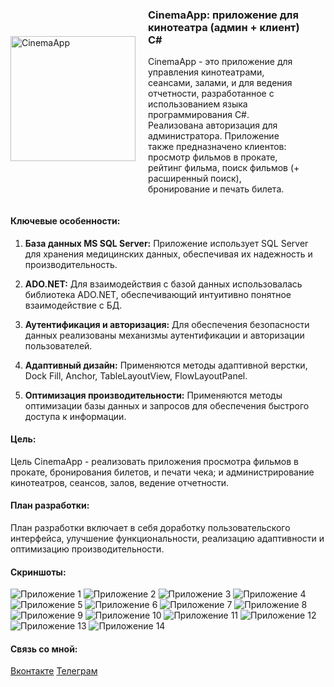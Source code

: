 <div style="display: flex; align-items: center;">
  <img src="screenshots/kino.ico" alt="CinemaApp" width="200"/>
  <div style="width: 50%; margin-left: 20px;">
  
  ### CinemaApp: приложение для кинотеатра (админ + клиент) C#
  
  CinemaApp - это приложение для управления кинотеатрами, сеансами, залами, и для ведения отчетности, разработанное с использованием языка программирования C#. Реализована авторизация для администратора. Приложение также предназначено клиентов: просмотр фильмов в прокате, рейтинг фильма, поиск фильмов (+ расширенный поиск), бронирование и печать билета.
  
  </div>
</div>

#### Ключевые особенности:

1. **База данных MS SQL Server:** Приложение использует SQL Server для хранения медицинских данных, обеспечивая их надежность и производительность.

2. **ADO.NET:** Для взаимодействия с базой данных использовалась библиотека ADO.NET, обеспечивающий интуитивно понятное взаимодействие с БД.

3. **Аутентификация и авторизация:** Для обеспечения безопасности данных реализованы механизмы аутентификации и авторизации пользователей.

4. **Адаптивный дизайн:** Применяются методы адаптивной верстки, Dock Fill, Anchor, TableLayoutView, FlowLayoutPanel.

5. **Оптимизация производительности:** Применяются методы оптимизации базы данных и запросов для обеспечения быстрого доступа к информации.


#### Цель:

Цель CinemaApp - реализовать приложения просмотра фильмов в прокате, бронирования билетов, и печати чека; и администрирование кинотеатров, сеансов, залов, ведение отчетности.

#### План разработки:

План разработки включает в себя доработку пользовательского интерфейса, улучшение функциональности, реализацию адаптивности и оптимизацию производительности.

#### Скриншоты:
![Приложение 1](screenshots/1.png)
![Приложение 2](screenshots/2.png)
![Приложение 3](screenshots/3.png)
![Приложение 4](screenshots/4.png)
![Приложение 5](screenshots/5.png)
![Приложение 6](screenshots/6.png)
![Приложение 7](screenshots/7.png)
![Приложение 8](screenshots/8.png)
![Приложение 9](screenshots/9.png)
![Приложение 10](screenshots/10.png)
![Приложение 11](screenshots/11.png)
![Приложение 12](screenshots/12.png)
![Приложение 13](screenshots/13.png)
![Приложение 14](screenshots/14.png)

#### Связь со мной:
[Вконтакте](https://vk.com/true_lnz/)
[Телеграм](https://t.me/lansonz/)

